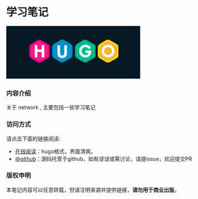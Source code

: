# 学习笔记

![](https://raw.githubusercontent.com/eiuapp/img/master/img/hugo-logo-black.png?token=AJOUPL5RQABN75RVK4HTESK5CSI5M)

### 内容介绍

关于 network , 主要包括一些学习笔记

### 访问方式

请点击下面的链接阅读:

- [在线阅读](https://eiuapp.github.io/network-handbook/)：hugo格式，界面清爽。
- [@github](https://github.com/eiuapp/network-handbook/)：源码托管于github，如有谬误或需讨论，请提issue，欢迎提交PR


### 版权申明

本笔记内容可以任意转载，但请注明来源并提供链接，**请勿用于商业出版**。

